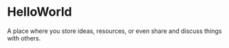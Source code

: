 # HelloWorld
A place where you store ideas, resources, or even share and discuss things with others.
